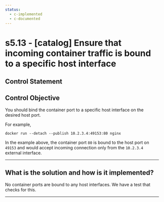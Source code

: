 ```yaml
---
status:
  - c-implemented
  - c-documented
---
```


# s5.13 - \[catalog\] Ensure that incoming container traffic is bound to a specific host interface

## Control Statement

## Control Objective

You should bind the container port to a specific host interface on the desired host port.

For example,

~~~
docker run --detach --publish 10.2.3.4:49153:80 nginx
~~~

In the example above, the container port `80` is bound to the host port on `49153` and would accept incoming connection only from the `10.2.3.4` external interface.

______________________________________________________________________

## What is the solution and how is it implemented?

No container ports are bound to any host interfaces. We have a test that checks for this.

______________________________________________________________________
